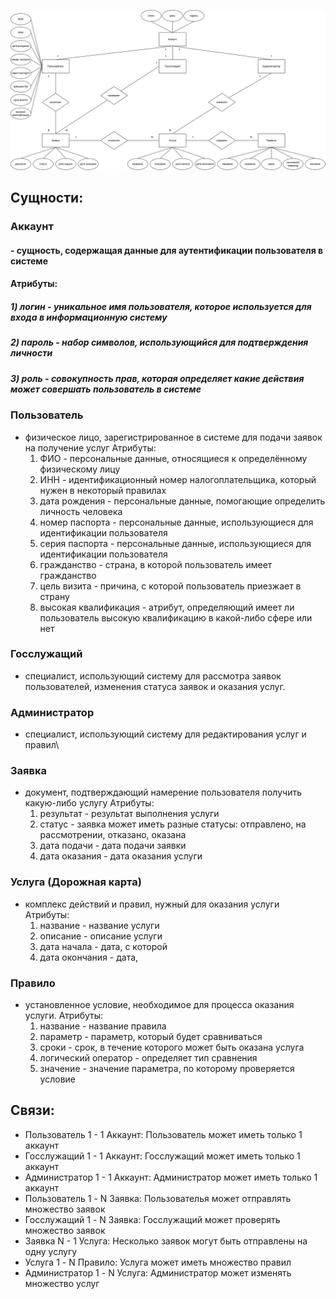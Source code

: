 ![alt text](https://github.com/cuug/MigrationMap/blob/master/Lab2/ERD-Diagram.png)

## Сущности:
### Аккаунт
#### - сущность, содержащая данные для аутентификации пользователя в системе
#### Атрибуты:
#####   1) логин - уникальное имя пользователя, которое используется для входа в информационную систему
#####   2) пароль - набор символов, использующийся для подтверждения личности
#####   3) роль - совокупность прав, которая определяет какие действия может совершать пользователь в системе
### Пользователь
- физическое лицо, зарегистрированное в системе для подачи заявок на получение услуг
Атрибуты:
    1) ФИО - персональные данные, относящиеся к определённому физическому лицу
    2) ИНН - идентификационный номер налогоплательщика, который нужен в некоторый правилах
    3) дата рождения - персональные данные, помогающие определить личность человека
    4) номер паспорта - персональные данные, использующиеся для идентификации пользователя
    5) серия паспорта - персональные данные, использующиеся для идентификации пользователя
    6) гражданство - страна, в которой пользователь имеет гражданство
    7) цель визита - причина, с которой пользователь приезжает в страну
    8) высокая квалификация - атрибут, определяющий имеет ли пользователь высокую квалификацию в какой-либо сфере или нет
### Госслужащий
- специалист, использующий систему для рассмотра заявок пользователей, изменения статуса заявок и оказания услуг.
### Администратор
- специалист, использующий систему для редактирования услуг и правил\
### Заявка
- документ, подтверждающий намерение пользователя получить какую-либо услугу
Атрибуты:
    1) результат - результат выполнения услуги
    2) статус - заявка может иметь разные статусы: отправлено, на рассмотрении, отказано, оказана
    3) дата подачи - дата подачи заявки
    4) дата оказания - дата оказания услуги
### Услуга (Дорожная карта)
- комплекс действий и правил, нужный для оказания услуги
Атрибуты:
    1) название - название услуги
    2) описание - описание услуги
    3) дата начала - дата, с которой 
    4) дата окончания - дата, 
### Правило
- установленное условие, необходимое для процесса оказания услуги.
Атрибуты:
    1) название - название правила
    2) параметр - параметр, который будет сравниваться
    3) сроки - срок, в течение которого может быть оказана услуга
    4) логический оператор - определяет тип сравнения
    5) значение - значение параметра, по которому проверяется условие

## Связи:
- Пользователь 1 - 1 Аккаунт: Пользователь может иметь только 1 аккаунт
- Госслужащий 1 - 1 Аккаунт: Госслужащий может иметь только 1 аккаунт
- Администратор 1 - 1 Аккаунт: Администратор может иметь только 1 аккаунт
- Пользователь 1 - N Заявка: Пользователья может отправлять множество заявок
- Госслужащий 1 - N Заявка: Госслужащий может проверять множество заявок
- Заявка N - 1 Услуга: Несколько заявок могут быть отправлены на одну услугу
- Услуга 1 - N Правило: Услуга может иметь множество правил
- Администратор 1 - N Услуга: Администратор может изменять множество услуг